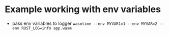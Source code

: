 # Example working with env variables
* pass env variables to logger
`wasmtime --env MYVAR1=1 --env MYVAR=2 --env RUST_LOG=info app.wasm`
